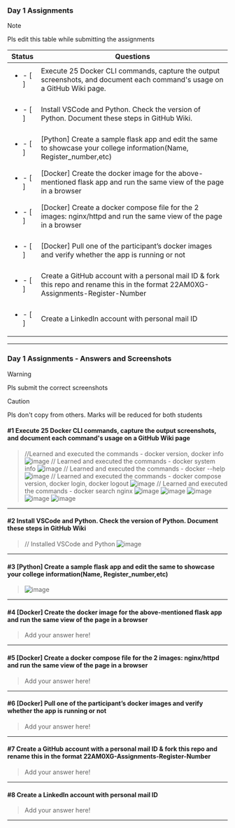 ### Day 1 Assignments

> [!NOTE]
> Pls edit this table while submitting the assignments

| Status         | Questions     | 
|----------------|---------------|
| <ul><li>- [ ] </li></ul> | Execute 25 Docker CLI commands, capture the output screenshots, and document each command's usage on a GitHub Wiki page. |
| <ul><li>- [ ] </li></ul> | Install VSCode and Python. Check the version of Python. Document these steps in GitHub Wiki. |
| <ul><li>- [ ] </li></ul> | [Python] Create a sample flask app and edit the same to showcase your college information(Name, Register_number,etc) |
| <ul><li>- [ ] </li></ul> | [Docker] Create the docker image for the above-mentioned flask app and run the same view of the page in a browser |
| <ul><li>- [ ] </li></ul> | [Docker] Create a docker compose file for the 2 images: nginx/httpd and run the same view of the page in a browser |
| <ul><li>- [ ] </li></ul> | [Docker] Pull one of the participant’s docker images and verify whether the app is running or not  |
| <ul><li>- [ ] </li></ul> | Create a GitHub account with a personal mail ID & fork this repo and rename this in the format 22AM0XG-Assignments-Register-Number  |
| <ul><li>- [ ] </li></ul> | Create a LinkedIn account with personal mail ID  |

***

### Day 1 Assignments - Answers and Screenshots

> [!WARNING]
> Pls submit the correct screenshots

> [!CAUTION]
> Pls don't copy from others. Marks will be reduced for both students

#### #1 Execute 25 Docker CLI commands, capture the output screenshots, and document each command's usage on a GitHub Wiki page
> //Learned and executed the commands - docker version, docker info ![image](https://github.com/user-attachments/assets/863f2ef6-d933-4cc9-a169-ad3104b8d3c0) 
> // Learned and executed the commands - docker system info ![image](https://github.com/user-attachments/assets/513ba1e8-64f9-48c6-b196-00da2f2ca2ad) 
> // Learned and executed the commands - docker --help ![image](https://github.com/user-attachments/assets/4f3b8cac-e04c-461f-8634-3e2fd54b5edd) 
> // Learned and executed the commands - docker compose version, docker login, docker logout ![image](https://github.com/user-attachments/assets/21357e1c-1d35-4eca-b53a-550e1f27c4ee) 
> // Learned and executed the commands - docker search nginx ![image](https://github.com/user-attachments/assets/592e7548-b1d2-4acc-ace1-caf6055764ae)
> ![image](https://github.com/user-attachments/assets/8d485da9-09bc-48de-94c4-7c0e05c5119f)
> ![image](https://github.com/user-attachments/assets/fcb31da2-a759-4e42-bd23-beb8da616e61)
> ![image](https://github.com/user-attachments/assets/1314f2f0-6bea-40df-b7bd-e283ac2d4c28)
> ![image](https://github.com/user-attachments/assets/13695d28-7b9c-4d65-ad6e-7e50d7e8d5a5)












***

#### #2 Install VSCode and Python. Check the version of Python. Document these steps in GitHub Wiki
> // Installed VSCode and Python ![image](https://github.com/user-attachments/assets/fb272945-448c-4195-8349-748284944489)


***

#### #3 [Python] Create a sample flask app and edit the same to showcase your college information(Name, Register_number,etc)
> ![image](https://github.com/user-attachments/assets/36cf5ae0-b8e4-49b6-b8fa-2a99181e7022)


***

#### #4 [Docker] Create the docker image for the above-mentioned flask app and run the same view of the page in a browser
> Add your answer here!

***

#### #5 [Docker] Create a docker compose file for the 2 images: nginx/httpd and run the same view of the page in a browser
> Add your answer here!

***

#### #6 [Docker] Pull one of the participant’s docker images and verify whether the app is running or not
> Add your answer here!

***

#### #7 Create a GitHub account with a personal mail ID & fork this repo and rename this in the format 22AM0XG-Assignments-Register-Number
> Add your answer here!

***

#### #8 Create a LinkedIn account with personal mail ID
> Add your answer here!

***

